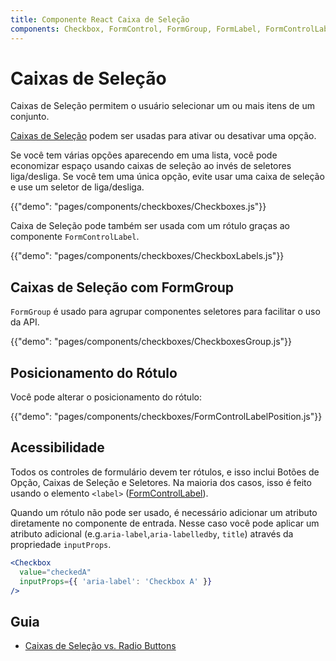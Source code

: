 ```yaml
---
title: Componente React Caixa de Seleção
components: Checkbox, FormControl, FormGroup, FormLabel, FormControlLabel
---
```


# Caixas de Seleção

<p class="description">Caixas de Seleção permitem o usuário selecionar um ou mais itens de um conjunto.</p>

[Caixas de Seleção](https://material.io/design/components/selection-controls.html#checkboxes) podem ser usadas para ativar ou desativar uma opção.

Se você tem várias opções aparecendo em uma lista, você pode economizar espaço usando caixas de seleção ao invés de seletores liga/desliga. Se você tem uma única opção, evite usar uma caixa de seleção e use um seletor de liga/desliga.

{{"demo": "pages/components/checkboxes/Checkboxes.js"}}

Caixa de Seleção pode também ser usada com um rótulo graças ao componente `FormControlLabel`.

{{"demo": "pages/components/checkboxes/CheckboxLabels.js"}}

## Caixas de Seleção com FormGroup

`FormGroup` é usado para agrupar componentes seletores para facilitar o uso da API.

{{"demo": "pages/components/checkboxes/CheckboxesGroup.js"}}

## Posicionamento do Rótulo

Você pode alterar o posicionamento do rótulo:

{{"demo": "pages/components/checkboxes/FormControlLabelPosition.js"}}

## Acessibilidade

Todos os controles de formulário devem ter rótulos, e isso inclui Botões de Opção, Caixas de Seleção e Seletores. Na maioria dos casos, isso é feito usando o elemento `<label>` ([FormControlLabel](/api/form-control-label/)).

Quando um rótulo não pode ser usado, é necessário adicionar um atributo diretamente no componente de entrada. Nesse caso você pode aplicar um atributo adicional (e.g.`aria-label`,`aria-labelledby`, `title`) através da propriedade `inputProps`.

```jsx
<Checkbox
  value="checkedA"
  inputProps={{ 'aria-label': 'Checkbox A' }}
/>
```

## Guia

- [Caixas de Seleção vs. Radio Buttons](https://www.nngroup.com/articles/checkboxes-vs-radio-buttons/)